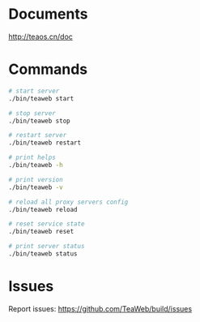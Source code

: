 # Documents
http://teaos.cn/doc

# Commands
~~~bash
# start server
./bin/teaweb start

# stop server
./bin/teaweb stop

# restart server
./bin/teaweb restart

# print helps
./bin/teaweb -h

# print version
./bin/teaweb -v

# reload all proxy servers config
./bin/teaweb reload

# reset service state
./bin/teaweb reset

# print server status
./bin/teaweb status
~~~

# Issues
Report issues: https://github.com/TeaWeb/build/issues
